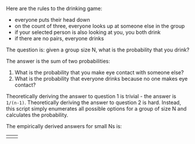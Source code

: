 Here are the rules to the drinking game:
- everyone puts their head down
- on the count of three, everyone looks up at someone else in the group
- if your selected person is also looking at you, you both drink
- if there are no pairs, everyone drinks

The question is: given a group size N, what is the probability that you drink?

The answer is the sum of two probabilities:
1. What is the probability that you make eye contact with someone else?
2. What is the probability that everyone drinks because no one makes eye contact?

Theoretically deriving the answer to question 1 is trivial - the answer is `1/(n-1)`.
Theoretically deriving the answer to question 2 is hard. Instead, this script simply enumerates all possible options for a group of size N and calculates the probability.

The empirically derived answers for small Ns is:

|   |   |
|---|---|
|   |   |
